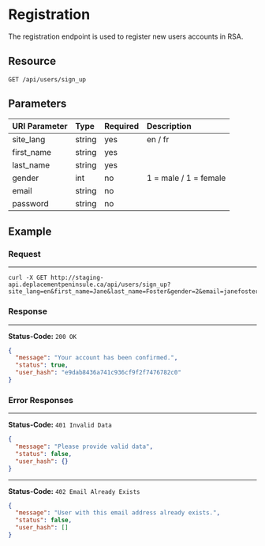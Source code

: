 # Registration

The registration endpoint is used to register new users accounts in RSA.

## Resource

```
GET /api/users/sign_up
```

## Parameters


| URI Parameter | Type   | Required | Description           |
|:--------------|:-------|:---------|:----------------------|
| site_lang     | string | yes      | en / fr               |
| first_name    | string | yes      |                       |
| last_name     | string | yes      |                       |
| gender        | int    | no       | 1 = male / 1 = female |
| email         | string | no       |                       |
| password      | string | no       |                       |



## Example


### Request
***

```curl
curl -X GET http://staging-api.deplacementpeninsule.ca/api/users/sign_up?site_lang=en&first_name=Jane&last_name=Foster&gender=2&email=janefoster111@gmail.com&password=pa55word09
```

### Response
***

**Status-Code:** ```200 OK```

```json
{
  "message": "Your account has been confirmed.",
  "status": true,
  "user_hash": "e9dab8436a741c936cf9f2f7476782c0"
}
```


### Error Responses
***

**Status-Code:** ```401 Invalid Data```


```json
{
  "message": "Please provide valid data",
  "status": false,
  "user_hash": {}
}
```

***

**Status-Code:** ```402 Email Already Exists```


```json
{
  "message": "User with this email address already exists.",
  "status": false,
  "user_hash": []
}
```
